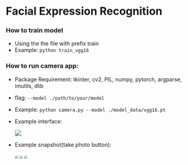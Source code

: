 # Facial Expression Recognition

### How to train model

* Using the the file with prefix train
* Example: `python train_vgg16`

### How to run camera app:

* Package Requirement: tkinter, cv2, PIL, numpy, pytorch, argparse, imutils, dlib

* flag: `--model ./path/to/your/model`

* Example: `python camera.py --model ./model_data/vgg16.pt`

* Example interface:

  ![](D:\study\2020fall\csc420\Project\420project\facial-expression-analysis\result\camera_app_example.PNG)

* Example snapshot(take photo button):

  

  <img src="D:\study\2020fall\csc420\Project\420project\facial-expression-analysis\result\IMG-20-12-13-14-12.jpg" style="zoom:50%;" />

  <img src="D:\study\2020fall\csc420\Project\420project\facial-expression-analysis\result\IMG-16-20-48-17-12.jpg" style="zoom:50%;" />

  <img src="D:\study\2020fall\csc420\Project\420project\facial-expression-analysis\result\IMG-16-21-39-17-12.jpg" style="zoom:50%;" />